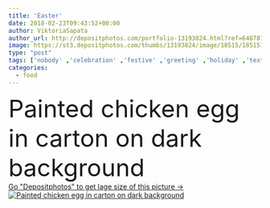 ```yaml
---
title: 'Easter'
date: 2018-02-23T09:43:52+00:00
author: ViktoriaSapata
author_url: http://depositphotos.com/portfolio-13193824.html?ref=64678756
image: https://st3.depositphotos.com/thumbs/13193824/image/18515/185151340/api_thumb_450.jpg?forcejpeg=true
type: "post"
tags: ['nobody' ,'celebration' ,'festive' ,'greeting' ,'holiday' ,'texture' ,'uncooked' ,'raw' ,'food' ,'breakfast' ,'rustic' ,'Boiled' ,'dye' ,'easter' ,'egg' ,'eggshell' ,'tradition' ,'traditional' ,'organic' ,'copy space' ,'top view' ,'Easter Egg' ,'Chicken egg' ,'dark background' ,'painted egg' ,'egg carton' ,'color additive' ]
categories: 
  - food
---
```

<div aling="center">
            <font size="60"> Painted chicken egg in carton on dark background</font>   
</div>
<div>
    <a href='https://depositphotos.com/185151340/stock-photo-easter.html?ref=64678756' target=_blank > Go "Depositphotos" to get lage size of this picture ->
        <img href='https://depositphotos.com/185151340/stock-photo-easter.html?ref=64678756' src='https://st3.depositphotos.com/13193824/18515/i/950/depositphotos_185151340-stock-photo-easter.jpg?forcejpeg=true' alt='Painted chicken egg in carton on dark background' >
    </a>
</div>
